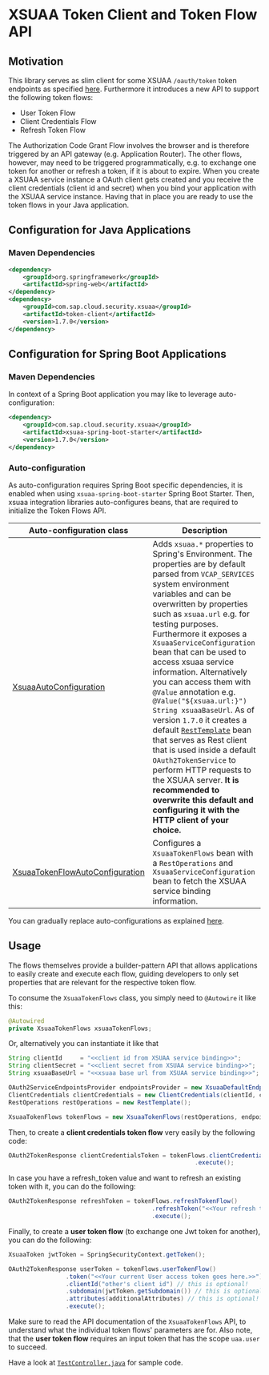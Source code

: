 # XSUAA Token Client and Token Flow API

## Motivation

This library serves as slim client for some XSUAA `/oauth/token` token endpoints as specified [here](https://docs.cloudfoundry.org/api/uaa/version/4.30.0/index.html#token). 
Furthermore it introduces a new API to support the following token flows:

* User Token Flow
* Client Credentials Flow
* Refresh Token Flow

The Authorization Code Grant Flow involves the browser and is therefore triggered by an API gateway (e.g. Application Router). The other flows, however, may need to be triggered programmatically, e.g. to exchange one token for another or refresh a token, if it is about to expire. When you create a XSUAA service instance a OAuth client gets created and you receive the client credentials (client id and secret) when you bind your application with the XSUAA service instance. Having that in place you are ready to use the token flows in your Java application.

## Configuration for Java Applications

### Maven Dependencies
```xml
<dependency>
    <groupId>org.springframework</groupId>
    <artifactId>spring-web</artifactId>
</dependency>
<dependency>
    <groupId>com.sap.cloud.security.xsuaa</groupId>
    <artifactId>token-client</artifactId>
    <version>1.7.0</version>
</dependency>
```
## Configuration for Spring Boot Applications

### Maven Dependencies
In context of a Spring Boot application you may like to leverage auto-configuration:
```xml
<dependency>
    <groupId>com.sap.cloud.security.xsuaa</groupId>
    <artifactId>xsuaa-spring-boot-starter</artifactId>
    <version>1.7.0</version>
</dependency>
```

### Auto-configuration
As auto-configuration requires Spring Boot specific dependencies, it is enabled when using `xsuaa-spring-boot-starter` Spring Boot Starter. 
Then, xsuaa integration libraries auto-configures beans, that are required to initialize the Token Flows API.

Auto-configuration class | Description
---- | --------
[XsuaaAutoConfiguration](/spring-xsuaa/src/main/java/com/sap/cloud/security/xsuaa/autoconfiguration/XsuaaAutoConfiguration.java) | Adds `xsuaa.*` properties to Spring's Environment. The properties are by default parsed from `VCAP_SERVICES` system environment variables and can be overwritten by properties such as `xsuaa.url` e.g. for testing purposes. Furthermore it exposes a `XsuaaServiceConfiguration` bean that can be used to access xsuaa service information.  Alternatively you can access them with `@Value` annotation e.g. `@Value("${xsuaa.url:}") String xsuaaBaseUrl`. As of version `1.7.0` it creates a default [`RestTemplate`](https://docs.spring.io/spring/docs/current/javadoc-api/org/springframework/web/client/RestOperations.html) bean that serves as Rest client that is used inside a default `OAuth2TokenService` to perform HTTP requests to the XSUAA server. **It is recommended to overwrite this default and configuring it with the HTTP client of your choice.**
[XsuaaTokenFlowAutoConfiguration](/spring-xsuaa/src/main/java/com/sap/cloud/security/xsuaa/autoconfiguration/XsuaaTokenFlowAutoConfiguration.java) | Configures a `XsuaaTokenFlows` bean with a `RestOperations` and `XsuaaServiceConfiguration` bean to fetch the XSUAA service binding information.

You can gradually replace auto-configurations as explained [here](https://docs.spring.io/spring-boot/docs/current/reference/html/using-boot-auto-configuration.html).

## Usage
The flows themselves provide a builder-pattern API that allows applications to easily create and execute each flow, guiding developers to only set properties that are relevant for the respective token flow.

To consume the `XsuaaTokenFlows` class, you simply need to `@Autowire` it like this:
```java
@Autowired
private XsuaaTokenFlows xsuaaTokenFlows;
```

Or, alternatively you can instantiate it like that
```java
String clientId     = "<<client id from XSUAA service binding>>";
String clientSecret = "<<client secret from XSUAA service binding>>";
String xsuaaBaseUrl = "<<xsuaa base url from XSUAA service binding>>";

OAuth2ServiceEndpointsProvider endpointsProvider = new XsuaaDefaultEndpoints(xsuaaBaseUrl);
ClientCredentials clientCredentials = new ClientCredentials(clientId, clientSecret);
RestOperations restOperations = new RestTemplate();

XsuaaTokenFlows tokenFlows = new XsuaaTokenFlows(restOperations, endpointsProvider, clientCredentials);
```

Then, to create a **client credentials token flow** very easily by the following code:

```java
OAuth2TokenResponse clientCredentialsToken = tokenFlows.clientCredentialsTokenFlow()
                                                    .execute();
```

In case you have a refresh_token value and want to refresh an existing token with it, you can do the following:

```java
OAuth2TokenResponse refreshToken = tokenFlows.refreshTokenFlow()
                                        .refreshToken("<<Your refresh token goes here. You get this from the OAuth server.>>")
                                        .execute();
```

Finally, to create a **user token flow** (to exchange one Jwt token for another), you can do the following:

```java
XsuaaToken jwtToken = SpringSecurityContext.getToken();

OAuth2TokenResponse userToken = tokenFlows.userTokenFlow()
                .token("<<Your current User access token goes here.>>")
                .clientId("other's client id") // this is optional!
                .subdomain(jwtToken.getSubdomain()) // this is optional      
                .attributes(additionalAttributes) // this is optional!
                .execute();
```

Make sure to read the API documentation of the `XsuaaTokenFlows` API, to understand what the individual token flows' parameters are for.
Also note, that the **user token flow** requires an input token that has the scope `uaa.user` to succeed. 

Have a look at [`TestController.java`](/samples/spring-security-xsuaa-usage/src/main/java/sample/spring/xsuaa/TestController.java) for sample code.
